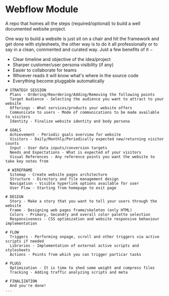 # Webflow Module
A repo that homes all the steps (required/optional) to build a well documented website project.

One way to build a website is just sit on a chair and hit the framework and get done with stylesheets, the other way is to do it all professionally or to say in a clean, commented and curated way. Just a few benefits of it &minus;
- Clear timeline and objective of the idea/project
- Sharper customer/user persona visibility (if any)
- Easier to collaborate for teams
- Whoever reads it will know what's where in the source code
- Everything become pluggable automatically

```
# STRATEGY SESSION
  Plans - Ordering/Reordering/Adding/Removing the following points
  Target Audience - Selecting the audience you want to attract to your website
  Offerings - What services/products your website offers
  Communicate to users - Mode of communications to be made available to visiters
  Identity - Finalize website identity and body persona

# GOALS
  Achievement - Periodic goals overview for website
  Visitors - Daily/Monthly/Periodically expected new/returning visitor counts
  Input - User data inputs/conversion targets
  Needs and Expectations - What is expected of your visitors
  Visual References - Any reference points you want the website to take key notes from
 
 # WIREFRAME
  Sitemap - Create website pages architecture
  Structure - Directory and file management design
  Navigation - Visible hyperlink options available for user
  User Flow - Starting from homepage to exit page

# DESIGN
  Story - Make a story that you want to tell your users through the website
  Frame - Designing web pages frame/skeleton (only HTML)
  Colors - Primary, Secondry and overall color palette selection
  Responsiveness - CSS optimization and website responsive behaviour implementation

# FLOW
  Triggers - Performing onpage, scroll and other triggers via active scripts if needed
  Libraries - Implementation of external active scripts and stylesheets
  Actions - Points from which you can trigger particar tasks

# PLUGS
  Optimization - It is time to shed some weight and compress files
  Tracking - Adding traffic analyzing scripts and meta

# FINALIZATION
  And you're done!
...
```
